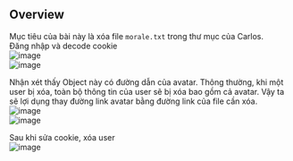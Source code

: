 ## Overview  
Mục tiêu của bài này là xóa file `morale.txt` trong thư mục của Carlos.  
Đăng nhập và decode cookie  
![image](https://user-images.githubusercontent.com/22276823/132994232-c809537f-c868-46be-acdd-0801424f8a14.png)  
![image](https://user-images.githubusercontent.com/22276823/132994239-44ba4a3c-4926-4139-93eb-620f8bd489c0.png)  

Nhận xét thấy Object này có đường dẫn của avatar. Thông thường, khi một user bị xóa, toàn bộ thông tin của user sẽ bị xóa bao gồm cả avatar. Vậy ta sẽ lợi dụng thay
đường link avatar bằng đường link của file cần xóa.  
![image](https://user-images.githubusercontent.com/22276823/132994643-1ef2661a-8ccb-4794-ab46-a8065073ca63.png)  
![image](https://user-images.githubusercontent.com/22276823/132994657-0403dea8-d1e5-4309-9d4a-00855dcbec5e.png)  

Sau khi sửa cookie, xóa user  
![image](https://user-images.githubusercontent.com/22276823/132994690-25339bbc-73e9-4780-a5a8-63b905fb41b7.png)


